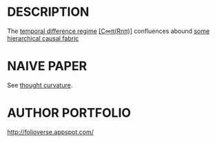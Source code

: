 DESCRIPTION
============================================
The [temporal difference regime](https://en.wikipedia.org/wiki/Bellman_equation) [[C∞π(Rnπ)]](http://www.academia.edu/25733790/Causal_Neural_Paradox_Thought_Curvature_Quite_the_transient_naive_hypothesis) confluences abound [some hierarchical causal fabric](http://ir.uiowa.edu/cgi/viewcontent.cgi?article=2035&context=etd) 




NAIVE PAPER 
============================================
See [thought curvature](http://www.academia.edu/25733790/Causal_Neural_Paradox_Thought_Curvature_Quite_the_transient_naive_hypothesis).





AUTHOR PORTFOLIO
============================================
http://folioverse.appspot.com/


